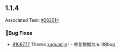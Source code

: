 ## 1.1.4

Associated Task: [#282014](https://projectmanage.netease-official.lcap.163yun.com/dashboard/TaskDetail?id=2820142194158336)

### 🐛Bug Fixes

- [8106777](https://github.com/vusion/cloud-ui-materials/commit/8106777e4800c55c870073900532346c0d1eaad4) Thanks [xuguanjie](https://github.com/xuguanjie) ! - 修复数据为null的bug

